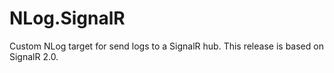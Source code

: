 NLog.SignalR
============

Custom NLog target for send logs to a SignalR hub.  This release is based on SignalR 2.0.
